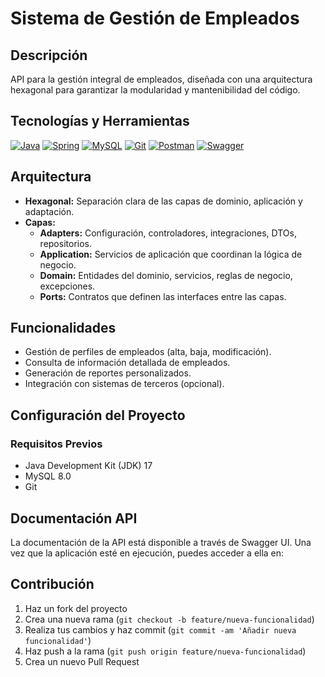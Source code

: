 # Sistema de Gestión de Empleados

## Descripción
API para la gestión integral de empleados, diseñada con una arquitectura hexagonal para garantizar la modularidad y mantenibilidad del código.

## Tecnologías y Herramientas

[![Java](https://img.shields.io/badge/-Java-007396?style=flat-square&logo=java&logoColor=white)](https://www.java.com/)
[![Spring](https://img.shields.io/badge/-Spring-6DB33F?style=flat-square&logo=spring&logoColor=white)](https://spring.io/)
[![MySQL](https://img.shields.io/badge/-MySQL-4479A1?style=flat-square&logo=mysql&logoColor=white)](https://www.mysql.com/)
[![Git](https://img.shields.io/badge/-Git-F05032?style=flat-square&logo=git&logoColor=white)](https://git-scm.com/)
[![Postman](https://img.shields.io/badge/-Postman-FF6C37?style=flat-square&logo=postman&logoColor=white)](https://www.postman.com/)
[![Swagger](https://img.shields.io/badge/-Swagger-85EA2D?style=flat-square&logo=swagger&logoColor=black)](https://swagger.io/)

## Arquitectura

* **Hexagonal:** Separación clara de las capas de dominio, aplicación y adaptación.
* **Capas:**
    * **Adapters:** Configuración, controladores, integraciones, DTOs, repositorios.
    * **Application:** Servicios de aplicación que coordinan la lógica de negocio.
    * **Domain:** Entidades del dominio, servicios, reglas de negocio, excepciones.
    * **Ports:** Contratos que definen las interfaces entre las capas.

## Funcionalidades

* Gestión de perfiles de empleados (alta, baja, modificación).
* Consulta de información detallada de empleados.
* Generación de reportes personalizados.
* Integración con sistemas de terceros (opcional).

## Configuración del Proyecto

### Requisitos Previos

- Java Development Kit (JDK) 17
- MySQL 8.0
- Git


## Documentación API

La documentación de la API está disponible a través de Swagger UI. Una vez que la aplicación esté en ejecución, puedes acceder a ella en:



## Contribución

1. Haz un fork del proyecto
2. Crea una nueva rama (`git checkout -b feature/nueva-funcionalidad`)
3. Realiza tus cambios y haz commit (`git commit -am 'Añadir nueva funcionalidad'`)
4. Haz push a la rama (`git push origin feature/nueva-funcionalidad`)
5. Crea un nuevo Pull Request

